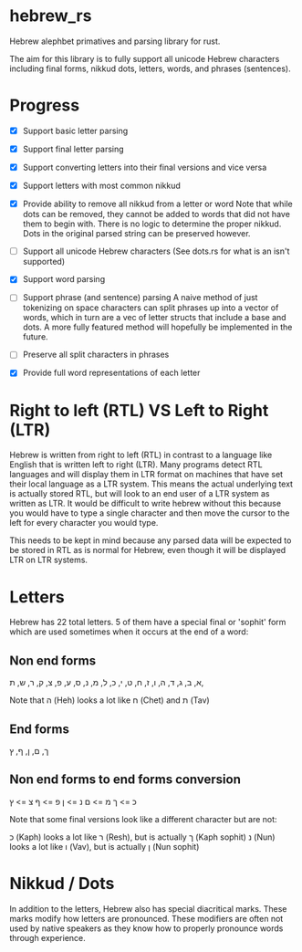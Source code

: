 # hebrew_rs

Hebrew alephbet primatives and parsing library for rust.

The aim for this library is to fully support all unicode Hebrew characters including final forms,
nikkud dots, letters, words, and phrases (sentences).

# Progress

- [x] Support basic letter parsing 
- [x] Support final letter parsing 
- [x] Support converting letters into their final versions and vice versa
- [x] Support letters with most common nikkud 
- [x] Provide ability to remove all nikkud from a letter or word
        Note that while dots can be removed, they cannot be added to words that did not
        have them to begin with. There is no logic to determine the proper nikkud.
        Dots in the original parsed string can be preserved however.

- [ ] Support all unicode Hebrew characters (See dots.rs for what is an isn't supported)
- [x] Support word parsing 
- [ ] Support phrase (and sentence) parsing
        A naive method of just tokenizing on space characters can split phrases up into
        a vector of words, which in turn are a vec of letter structs that include a base
        and dots. A more fully featured method will hopefully be implemented in the future.
- [ ] Preserve all split characters in phrases
- [x] Provide full word representations of each letter


# Right to left (RTL) VS Left to Right (LTR)

Hebrew is written from right to left (RTL) in contrast to a language like English that is
written left to right (LTR). Many programs detect RTL languages and will display them in
LTR format on machines that have set their local language as a LTR system. This means the
actual underlying text is actually stored RTL, but will look to an end user of a LTR system as 
written as LTR. It would be difficult to write hebrew without this because you would have
to type a single character and then move the cursor to the left for every character you would
type.

This needs to be kept in mind because any parsed data will be expected to be stored in RTL as
is normal for Hebrew, even though it will be displayed LTR on LTR systems.


# Letters

Hebrew has 22 total letters. 5 of them have a special final or 'sophit' form which are used
sometimes when it occurs at the end of a word:

## Non end forms

א, ב, ג, ד, ה, ו, ז, ח, ט, י, כ, ל, מ, נ, ס, ע, פ, צ, ק, ר, ש, ת,

Note that ה (Heh) looks a lot like ח (Chet) and ת (Tav)


## End forms

ך, ם, ן, ף, ץ


## Non end forms to end forms conversion

כ => ך
מ => ם
נ => ן
פ => ף
צ => ץ

Note that some final versions look like a different character but are not:

כ (Kaph) looks a lot like ר (Resh), but is actually ך (Kaph sophit)
נ (Nun) looks a lot like ו (Vav), but is actually ן (Nun sophit)

# Nikkud / Dots

In addition to the letters, Hebrew also has special diacritical marks. These marks modify how
letters are pronounced. These modifiers are often not used by native speakers as they know
how to properly pronounce words through experience.


